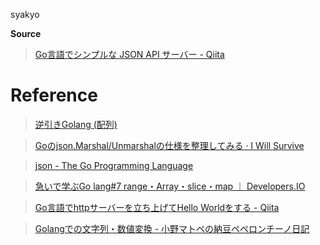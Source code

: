 syakyo

**Source**

> <a href="http://qiita.com/rerofumi/items/66be3c55405e03dbdcf0" target="_blank">Go言語でシンプルな JSON API サーバー - Qiita</a>

# Reference

> <a href="http://ashitani.jp/golangtips/tips_slice.html" target="_blank">逆引きGolang (配列)</a>

> <a href="http://blog.restartr.com/2014/08/13/golang-json-marshal-unmarshal/" target="_blank">Goのjson.Marshal/Unmarshalの仕様を整理してみる · I Will Survive</a>

> <a href="https://golang.org/pkg/encoding/json/#Marshal" target="_blank">json - The Go Programming Language</a>

> <a href="http://dev.classmethod.jp/go/golang-7/" target="_blank">急いで学ぶGo lang#7 range・Array・slice・map ｜ Developers.IO</a>

> <a href="http://qiita.com/taizo/items/bf1ec35a65ad5f608d45" target="_blank">Go言語でhttpサーバーを立ち上げてHello Worldをする - Qiita</a>

> <a href="http://matope.hatenablog.com/entry/2014/04/22/101127" target="_blank">Golangでの文字列・数値変換 - 小野マトペの納豆ペペロンチーノ日記</a>
